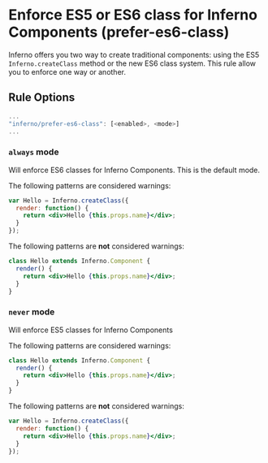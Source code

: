 # Enforce ES5 or ES6 class for Inferno Components (prefer-es6-class)

Inferno offers you two way to create traditional components: using the ES5 `Inferno.createClass` method or the new ES6 class system. This rule allow you to enforce one way or another.

## Rule Options

```js
...
"inferno/prefer-es6-class": [<enabled>, <mode>]
...
```

### `always` mode

Will enforce ES6 classes for Inferno Components. This is the default mode.

The following patterns are considered warnings:

```jsx
var Hello = Inferno.createClass({
  render: function() {
    return <div>Hello {this.props.name}</div>;
  }
});
```

The following patterns are **not** considered warnings:

```jsx
class Hello extends Inferno.Component {
  render() {
    return <div>Hello {this.props.name}</div>;
  }
}
```

### `never` mode

Will enforce ES5 classes for Inferno Components

The following patterns are considered warnings:

```jsx
class Hello extends Inferno.Component {
  render() {
    return <div>Hello {this.props.name}</div>;
  }
}
```

The following patterns are **not** considered warnings:

```jsx
var Hello = Inferno.createClass({
  render: function() {
    return <div>Hello {this.props.name}</div>;
  }
});
```
